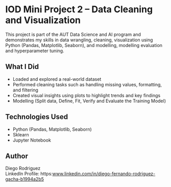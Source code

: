 # IOD Mini Project 2 – Data Cleaning and Visualization

This project is part of the AUT Data Science and AI program and demonstrates my skills in data wrangling, cleaning, visualization using Python (Pandas, Matplotlib, Seaborn), and modelling, modelling evaluation and hyperparameter tuning.

## What I Did

- Loaded and explored a real-world dataset
- Performed cleaning tasks such as handling missing values, formatting, and filtering
- Created visual insights using plots to highlight trends and key findings
- Modelling (Split data, Define, Fit, Verify and Evaluate the Training Model) 

## Technologies Used

- Python (Pandas, Matplotlib, Seaborn)
- Sklearn
- Jupyter Notebook

## Author

Diego Rodriguez  
LinkedIn Profile: https:www.linkedin.com/in/diego-fernando-rodriguez-gacha-b1994a2b5  

